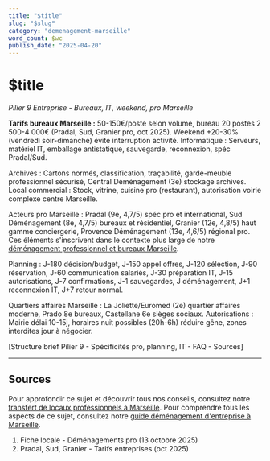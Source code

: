 ```yaml
---
title: "$title"
slug: "$slug"
category: "demenagement-marseille"
word_count: $wc
publish_date: "2025-04-20"
---
```


# $title

*Pilier 9 Entreprise - Bureaux, IT, weekend, pro Marseille*

**Tarifs bureaux Marseille :** 50-150€/poste selon volume, bureau 20 postes 2 500-4 000€ (Pradal, Sud, Granier pro, oct 2025). Weekend +20-30% (vendredi soir-dimanche) évite interruption activité. Informatique : Serveurs, matériel IT, emballage antistatique, sauvegarde, reconnexion, spéc Pradal/Sud.

Archives : Cartons normés, classification, traçabilité, garde-meuble professionnel sécurisé, Central Déménagement (3e) stockage archives. Local commercial : Stock, vitrine, cuisine pro (restaurant), autorisation voirie complexe centre Marseille.

Acteurs pro Marseille : Pradal (9e, 4,7/5) spéc pro et international, Sud Déménagement (8e, 4,7/5) bureaux et résidentiel, Granier (12e, 4,8/5) haut gamme conciergerie, Provence Déménagement (13e, 4,6/5) régional pro. Ces éléments s'inscrivent dans le contexte plus large de notre [déménagement professionnel et bureaux Marseille](/blog/demenagement-marseille/demenagement-d-entreprise-marseille).

Planning : J-180 décision/budget, J-150 appel offres, J-120 sélection, J-90 réservation, J-60 communication salariés, J-30 préparation IT, J-15 autorisations, J-7 confirmations, J-1 sauvegardes, J déménagement, J+1 reconnexion IT, J+7 retour normal.

Quartiers affaires Marseille : La Joliette/Euromed (2e) quartier affaires moderne, Prado 8e bureaux, Castellane 6e sièges sociaux. Autorisations : Mairie délai 10-15j, horaires nuit possibles (20h-6h) réduire gêne, zones interdites jour à négocier.

[Structure brief Pilier 9 - Spécificités pro, planning, IT - FAQ - Sources]

---

## Sources


Pour approfondir ce sujet et découvrir tous nos conseils, consultez notre [transfert de locaux professionnels à Marseille](/blog/demenagement-marseille/demenagement-d-entreprise-marseille).
Pour comprendre tous les aspects de ce sujet, consultez notre [guide déménagement d'entreprise à Marseille](/blog/demenagement-marseille/demenagement-d-entreprise-marseille).

1. Fiche locale - Déménagements pro (13 octobre 2025)
2. Pradal, Sud, Granier - Tarifs entreprises (oct 2025)
